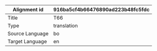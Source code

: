 |Alignment id | 916ba5cf4b66476890ad223b48fc5fdc
| --- | --- 
|Title | T66 
|Type | translation
|Source Language | bo
|Target Language | en